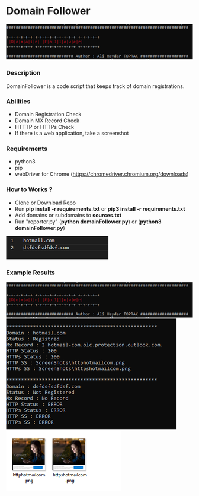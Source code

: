 # Domain Follower

![DomainFollower](SS/1.PNG)

### Description

DomainFollower is a code script that keeps track of domain registrations.

### Abilities

- Domain Registration Check
- Domain MX Record Check
- HTTTP or HTTPs Check
- If there is a web application, take a screenshot

### Requirements

- python3
- pip
- webDriver for Chrome (https://chromedriver.chromium.org/downloads)

### How to Works ?

- Clone or Download Repo
- Run __pip install -r requirements.txt__ or __pip3 install -r requirements.txt__
- Add domains or subdomains to __sources.txt__
- Run "reporter.py" (__python domainFollower.py__) or (__python3 domainFollower.py__)

![DomainFollower](SS/4.PNG)

### Example Results

![DomainFollower](SS/1.PNG)
![DomainFollower](SS/2.PNG)
![DomainFollower](SS/3.PNG)
